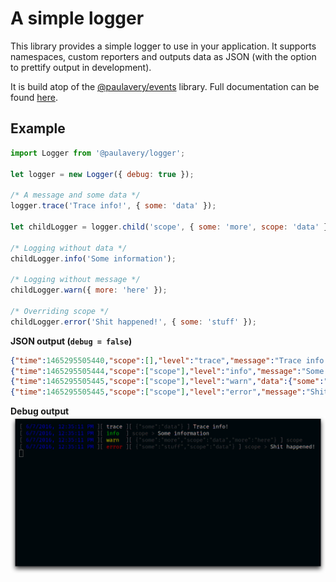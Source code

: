 # A simple logger
This library provides a simple logger to use in your application.
It supports namespaces, custom reporters and outputs data as JSON (with the option to prettify output in development).

It is build atop of the [@paulavery/events](https://paulavery.github.io/events) library.
Full documentation can be found [here](https://paulavery.github.io/logger).

## Example
```js
import Logger from '@paulavery/logger';

let logger = new Logger({ debug: true });

/* A message and some data */
logger.trace('Trace info!', { some: 'data' });

let childLogger = logger.child('scope', { some: 'more', scope: 'data' });

/* Logging without data */
childLogger.info('Some information');

/* Logging without message */
childLogger.warn({ more: 'here' });

/* Overriding scope */
childLogger.error('Shit happened!', { some: 'stuff' });
```

**JSON output (`debug = false`)**
```json
{"time":1465295505440,"scope":[],"level":"trace","message":"Trace info!","data":{"some":"data"},"levelNumeric":0}
{"time":1465295505444,"scope":["scope"],"level":"info","message":"Some information","levelNumeric":100}
{"time":1465295505445,"scope":["scope"],"level":"warn","data":{"some":"more","scope":"data","more":"here"},"levelNumeric":200}
{"time":1465295505445,"scope":["scope"],"level":"error","message":"Shit happened!","data":{"some":"stuff","scope":"data"},"levelNumeric":300}
```

**Debug output**
![Debug Output](docs/src/img/scrot.png)
